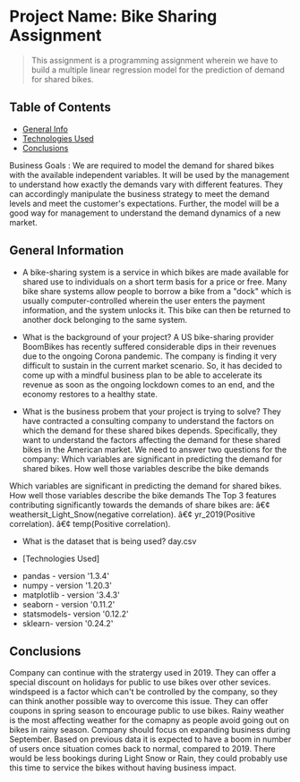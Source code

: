# Project Name: Bike Sharing Assignment
> This assignment is a programming assignment wherein we have to build a multiple linear regression model for the prediction of demand for shared bikes.

## Table of Contents
* [General Info](#general-information)
* [Technologies Used](#technologies-used)
* [Conclusions](#conclusions)

Business Goals :
We are required to model the demand for shared bikes with the available independent variables. It will be used by the management to understand how exactly the demands vary with different features. They can accordingly manipulate the business strategy to meet the demand levels and meet the customer's expectations. Further, the model will be a good way for management to understand the demand dynamics of a new market.



## General Information
- A bike-sharing system is a service in which bikes are made available for shared use to individuals on a short term basis for a price or free. Many bike share systems allow people to borrow a bike from a "dock" which is usually computer-controlled wherein the user enters the payment information, and the system unlocks it. This bike can then be returned to another dock belonging to the same system.

- What is the background of your project?
A US bike-sharing provider BoomBikes has recently suffered considerable dips in their revenues due to the ongoing Corona pandemic. The company is finding it very difficult to sustain in the current market scenario. So, it has decided to come up with a mindful business plan to be able to accelerate its revenue as soon as the ongoing lockdown comes to an end, and the economy restores to a healthy state. 

- What is the business probem that your project is trying to solve?
They have contracted a consulting company to understand the factors on which the demand for these shared bikes depends. Specifically, they want to understand the factors affecting the demand for these shared bikes in the American market.
We need to answer two questions for the company:
Which variables are significant in predicting the demand for shared bikes.
How well those variables describe the bike demands

Which variables are significant in predicting the demand for shared bikes.
How well those variables describe the bike demands
The Top 3 features contributing significantly towards the demands of share bikes are:
â€¢ weathersit_Light_Snow(negative correlation).
â€¢ yr_2019(Positive correlation).
â€¢ temp(Positive correlation).

- What is the dataset that is being used?
day.csv


* [Technologies Used]
- pandas - version '1.3.4'
- numpy - version '1.20.3'
- matplotlib - version '3.4.3'
- seaborn - version '0.11.2'
- statsmodels- version '0.12.2'
- sklearn- version '0.24.2'



## Conclusions
Company can continue with the stratergy used in 2019.
They can offer a special discount on holidays for public to use bikes over other sevices.
windspeed is a factor which can't be controlled by the company, so they can think another possible way to overcome this issue.
They can offer coupons in spring season to encourage public to use bikes.
Rainy weather is the most affecting weather for the comapny as people avoid going out on bikes in rainy season.
Company should focus on expanding business during September.
Based on previous data it is expected to have a boom in number of users once situation comes back to normal, compared to   2019.
There would be less bookings during Light Snow or Rain, they could probably use this time to service the bikes without having business impact.



